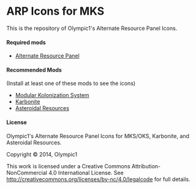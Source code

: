 ARP Icons for MKS
===

This is the repository of Olympic1's Alternate Resource Panel Icons.

#### Required mods
* [Alternate Resource Panel](http://forum.kerbalspaceprogram.com/threads/60227)

#### Recommended Mods
(Install at least one of these mods to see the icons)
* [Modular Kolonization System](http://forum.kerbalspaceprogram.com/threads/79588)
* [Karbonite](http://forum.kerbalspaceprogram.com/threads/89401)
* [Asteroidal Resources](http://forum.kerbalspaceprogram.com/threads/80522)

#### License
Olympic1's Alternate Resource Panel Icons for MKS/OKS, Karbonite, and Asteroidal Resources.

Copyright © 2014, Olympic1

This work is licensed under a Creative Commons Attribution-NonCommercial 4.0 International License.
See http://creativecommons.org/licenses/by-nc/4.0/legalcode for full details.
